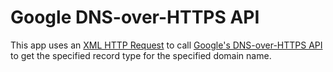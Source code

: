 Google DNS-over-HTTPS API
=================

This app uses an [XML HTTP Request](https://developer.mozilla.org/en-US/docs/Web/API/XMLHttpRequest) to call [Google's DNS-over-HTTPS API](https://developers.google.com/speed/public-dns/docs/dns-over-https) to get the specified record type for the specified domain name.